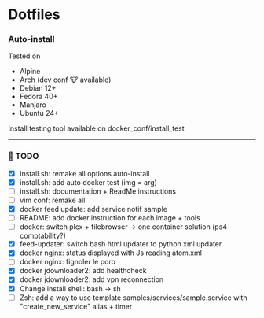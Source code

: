 # Dotfiles

### Auto-install
Tested on
* Alpine
* Arch (dev conf 🐮 available)
* Debian 12+
* Fedora 40+
* Manjaro
* Ubuntu 24+

Install testing tool available on docker_conf/install_test

---

### 📝 TODO
- [x] install.sh: remake all options auto-install
- [x] install.sh: add auto docker test (img = arg)
- [ ] install.sh: documentation + ReadMe instructions
- [ ] vim conf: remake all
- [x] docker feed update: add service notif sample
- [ ] README: add docker instruction for each image + tools
- [ ] docker: switch plex + filebrowser -\> one container solution (ps4 comptability?)
- [x] feed-updater: switch bash html updater to python xml updater
- [x] docker nginx: status displayed with Js reading atom.xml
- [ ] docker nginx: fignoler le poro
- [x] docker jdownloader2: add healthcheck
- [x] docker jdownloader2: add vpn reconnection
- [x] Change install shell: bash -> sh
- [ ] Zsh: add a way to use template samples/services/sample.service with "create_new_service" alias + timer
